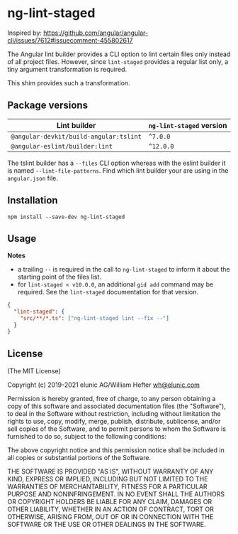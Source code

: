 # ng-lint-staged

Inspired by: https://github.com/angular/angular-cli/issues/7612#issuecomment-455802617

The Angular lint builder provides a CLI option to lint certain files only instead of all project files. However, since `lint-staged` provides a regular list only, a tiny argument transformation is required.

This shim provides such a transformation.

## Package versions

| Lint builder                           | `ng-lint-staged` version |
| -------------------------------------- | ------------------------ |
| `@angular-devkit/build-angular:tslint` | `^7.0.0`                 |
| `@angular-eslint/builder:lint`         | `^12.0.0`                |

The tslint builder has a `--files` CLI option whereas with the eslint builder it is named `--lint-file-patterns`.
Find which lint builder your are using in the `angular.json` file.

## Installation

`npm install --save-dev ng-lint-staged`

## Usage

**Notes**
* a trailing `--` is required in the call to `ng-lint-staged` to inform it about the starting point of the files list.
* for `lint-staged < v10.0.0`, an additional `gid add` command may be required. See the `lint-staged` documentation for that version.

```json
{
  "lint-staged": {
    "src/**/*.ts": ["ng-lint-staged lint --fix --"]
  }
}
```

## License

(The MIT License)

Copyright (c) 2019-2021 elunic AG/William Hefter <wh@elunic.com>

Permission is hereby granted, free of charge, to any person obtaining a copy
of this software and associated documentation files (the "Software"), to deal
in the Software without restriction, including without limitation the rights
to use, copy, modify, merge, publish, distribute, sublicense, and/or sell
copies of the Software, and to permit persons to whom the Software is
furnished to do so, subject to the following conditions:

The above copyright notice and this permission notice shall be included in all
copies or substantial portions of the Software.

THE SOFTWARE IS PROVIDED "AS IS", WITHOUT WARRANTY OF ANY KIND, EXPRESS OR
IMPLIED, INCLUDING BUT NOT LIMITED TO THE WARRANTIES OF MERCHANTABILITY,
FITNESS FOR A PARTICULAR PURPOSE AND NONINFRINGEMENT. IN NO EVENT SHALL THE
AUTHORS OR COPYRIGHT HOLDERS BE LIABLE FOR ANY CLAIM, DAMAGES OR OTHER
LIABILITY, WHETHER IN AN ACTION OF CONTRACT, TORT OR OTHERWISE, ARISING FROM,
OUT OF OR IN CONNECTION WITH THE SOFTWARE OR THE USE OR OTHER DEALINGS IN THE
SOFTWARE.
